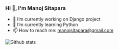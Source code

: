 ### Hi 👋, I'm Manoj Sitapara
- 🔭 I’m currently working on Django project
- 🌱 I’m currently learning Python
- 📫 How to reach me: manojsitapara@gmail.com

<!--
**manojsitapara/manojsitapara** is a ✨ _special_ ✨ repository because its `README.md` (this file) appears on your GitHub profile.

Here are some ideas to get you started:

- 🔭 I’m currently working on ...
- 🌱 I’m currently learning ...
- 👯 I’m looking to collaborate on ...
- 🤔 I’m looking for help with ...
- 💬 Ask me about ...
- 📫 How to reach me: ...
- 😄 Pronouns: ...
- ⚡ Fun fact: ...
-->

![Github stats](https://github-readme-stats.vercel.app/api?username=manojsitapara)
